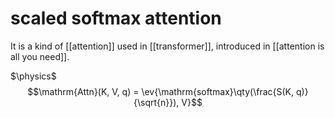# scaled softmax attention
It is a kind of [[attention]] used in [[transformer]], introduced in [[attention is all you need]].

$\physics$
$$\mathrm{Attn}(K, V, q) = \ev{\mathrm{softmax}\qty(\frac{S(K, q)}{\sqrt{n}}), V}$$
